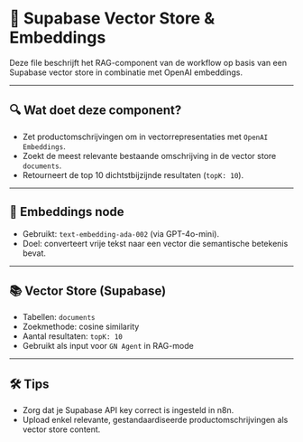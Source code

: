 # 🧩 Supabase Vector Store & Embeddings

Deze file beschrijft het RAG-component van de workflow op basis van een Supabase vector store in combinatie met OpenAI embeddings.

---

## 🔍 Wat doet deze component?

- Zet productomschrijvingen om in vectorrepresentaties met `OpenAI Embeddings`.
- Zoekt de meest relevante bestaande omschrijving in de vector store `documents`.
- Retourneert de top 10 dichtstbijzijnde resultaten (`topK: 10`).

---

## 🧠 Embeddings node

- Gebruikt: `text-embedding-ada-002` (via GPT-4o-mini).
- Doel: converteert vrije tekst naar een vector die semantische betekenis bevat.

---

## 📚 Vector Store (Supabase)

- Tabellen: `documents`
- Zoekmethode: cosine similarity
- Aantal resultaten: `topK: 10`
- Gebruikt als input voor `GN Agent` in RAG-mode

---

## 🛠 Tips

- Zorg dat je Supabase API key correct is ingesteld in n8n.
- Upload enkel relevante, gestandaardiseerde productomschrijvingen als vector store content.
